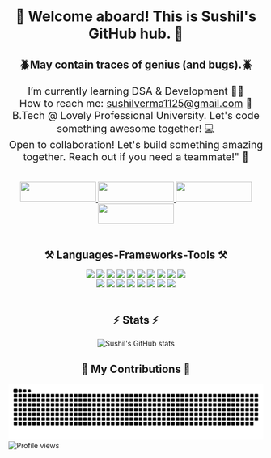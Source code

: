 <h1 align="center">👋 Welcome aboard! This is Sushil's GitHub hub. 🚀 </h1> 

<h2 align="center">🪲May contain traces of genius (and bugs).🪲<br></h2>


<div align="center" style="font-size: 20px;">
  <p>I’m currently learning DSA & Development 🧑‍💻<br>
  How to reach me: <a href="mailto:sushilverma1125@gmail.com">sushilverma1125@gmail.com</a> 📧<br>
  B.Tech @ Lovely Professional University. Let's code something awesome together! 💻 <br>
  Open to collaboration! Let's build something amazing together. Reach out if you need a teammate!" 🌱  </p>
</div>

<br>
<div align="center"> 
  <a href="https://linkedin.com/in/sushilverma1125" target="_blank">
  <img src="https://img.shields.io/badge/LinkedIn-0077B5?style=for-the-badge&logo=linkedin&logoColor=white" target="_blank" style="width: 150px; height: 40px;" >
</a>
<a href="https://www.hackerrank.com/sushilverma1125" target="_blank">
  <img src="https://img.shields.io/badge/HackerRank-2EC866?style=for-the-badge&logo=hackerrank&logoColor=white" target="_blank" style="width: 150px; height: 40px;" >
</a>
<a href="https://leetcode.com/sushilverma1125" target="_blank">
  <img src="https://img.shields.io/badge/LeetCode-FFA116?style=for-the-badge&logo=leetcode&logoColor=white" target="_blank" style="width: 150px; height: 40px;" >
</a>
<a href="https://linktr.ee/sushilverma1125" target="_blank">
  <img src="https://img.shields.io/badge/Linktree-39E09B?style=for-the-badge&logo=linktree&logoColor=white" target="_blank" style="width: 150px; height: 40px;" >
</a>

</div>
<br>
<div align="center">
  <h2 align="center">⚒️ Languages-Frameworks-Tools ⚒️</h2>
  <img src="https://skillicons.dev/icons?i=html" />
  <img src="https://skillicons.dev/icons?i=css" />
  <img src="https://skillicons.dev/icons?i=javascript" />
  <img src="https://skillicons.dev/icons?i=typescript" />
  <img src="https://skillicons.dev/icons?i=react" />
  <img src="https://skillicons.dev/icons?i=bootstrap" />
  <img src="https://skillicons.dev/icons?i=vscode" />
  <img src="https://skillicons.dev/icons?i=github" />
  <img src="https://skillicons.dev/icons?i=nodejs" />
  <img src="https://skillicons.dev/icons?i=python" />
<br>
  <img src="https://skillicons.dev/icons?i=express" />
  <img src="https://skillicons.dev/icons?i=mongodb" />
  <img src="https://skillicons.dev/icons?i=c" />
  <img src="https://skillicons.dev/icons?i=java" />
  <img src="https://skillicons.dev/icons?i=nextjs" />
  <img src="https://skillicons.dev/icons?i=mysql" />
  <img src="https://skillicons.dev/icons?i=figma" />
  <img src="https://skillicons.dev/icons?i=git" />
</div>

<br>
<div align="center"> 
 <h2 align="center">⚡ Stats ⚡</h2>
  
![Sushil's GitHub stats](https://github-readme-stats.vercel.app/api?username=sushilverma1125&show_icons=true&theme=radical)
</div>

<div align="center">
  <h2>🐍 My Contributions 🐍</h2>
  <img alt="snake eating my contributions" src="https://raw.githubusercontent.com/sushilverma1125/sushilverma1125/output/snake.svg" />
</div>
<img style="float: left;" src="https://komarev.com/ghpvc/?username=sushilverma1125&color=blue" alt="Profile views">
